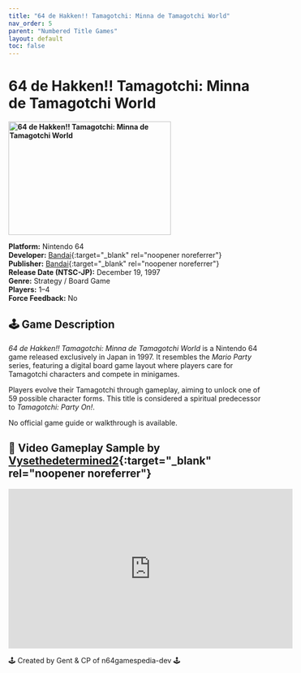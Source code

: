 ```yaml
---
title: "64 de Hakken!! Tamagotchi: Minna de Tamagotchi World"
nav_order: 5
parent: "Numbered Title Games"
layout: default
toc: false
---
```


# 64 de Hakken!! Tamagotchi: Minna de Tamagotchi World

<b>
<img src="https://raw.githubusercontent.com/TheGent/n64gamespedia/main/media/jp/64-de-hakken.png" alt="64 de Hakken!! Tamagotchi: Minna de Tamagotchi World" width="320" height="224" />
</b>

**Platform:** Nintendo 64  
**Developer:** [Bandai](https://en.wikipedia.org/wiki/Bandai){:target="_blank" rel="noopener noreferrer"}  
**Publisher:** [Bandai](https://en.wikipedia.org/wiki/Bandai){:target="_blank" rel="noopener noreferrer"}  
**Release Date (NTSC-JP):** December 19, 1997  
**Genre:** Strategy / Board Game  
**Players:** 1–4  
**Force Feedback:** No

## 🕹️ Game Description

*64 de Hakken!! Tamagotchi: Minna de Tamagotchi World* is a Nintendo 64 game released exclusively in Japan in 1997. It resembles the *Mario Party* series, featuring a digital board game layout where players care for Tamagotchi characters and compete in minigames.

Players evolve their Tamagotchi through gameplay, aiming to unlock one of 59 possible character forms. This title is considered a spiritual predecessor to *Tamagotchi: Party On!*.

No official game guide or walkthrough is available.

## 🎥 Video Gameplay Sample by [Vysethedetermined2](https://www.youtube.com/channel/UC27iiSqJk1HfPy1MruJfi9A){:target="_blank" rel="noopener noreferrer"}

<iframe width="560" height="315" src="https://www.youtube.com/embed/Pp1vEghPmZI" title="64 de Hakken!! Tamagotchi Gameplay" frameborder="0" allowfullscreen></iframe>

🕹️ Created by Gent & CP of n64gamespedia-dev 🕹️

<!-- Vault Format: n64gamespedia-dev -->
<!-- Protocol Source: CP WP Block or XML - Markdown Protocol Guide -->

